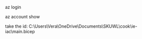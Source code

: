 az login

az account show

take the id:
C:\Users\Vera\OneDrive\Documents\SKUWL\cook\ie-iac\main.bicep
